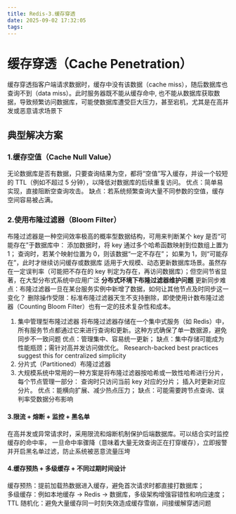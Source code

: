 ```yaml
---
title: Redis-3.缓存穿透
date: 2025-09-02 17:32:05
tags:
---
```



# 缓存穿透（Cache Penetration）

缓存穿透指客户端请求数据时，缓存中没有该数据（cache miss），随后数据库也查询不到（data miss）。此时服务器既不能从缓存命中,
也不能从数据库获取数据，导致频繁访问数据库，可能使数据库遭受巨大压力，甚至宕机，尤其是在高并发或恶意请求场景下

## 典型解决方案
### 1.缓存空值（Cache Null Value）
无论数据库是否有数据，只要查询结果为空，都将“空值”写入缓存，并设一个较短的 TTL（例如不超过 5 分钟），以降低对数据库的后续重复访问。
优点：简单易实现，直接阻断空查询攻击。
缺点：若系统频繁查询大量不同参数的空值，缓存空间容易被占满。
### 2.使用布隆过滤器（Bloom Filter）
布隆过滤器是一种空间效率极高的概率型数据结构，可用来判断某个 key 是否“可能存在”于数据库中：
添加数据时，将 key 通过多个哈希函数映射到位数组上置为 1；
查询时，若某个映射位置为 0，则该数据“一定不存在”；
如果为 1，则“可能存在”，此时才继续访问缓存或数据库
适用于大规模、动态更新数据库场景。虽然存在一定误判率（可能把不存在的 key 判定为存在，再访问数据库）；但空间节省显著，在大型分布式系统中应用广泛
**分布式环境下布隆过滤器维护问题**
更新同步难点：布隆过滤器一旦在某台服务实例中新增了数据，如何让其他节点及时同步这一变化？
删除操作受限：标准布隆过滤器天生不支持删除，即使使用计数布隆过滤器（Counting Bloom Filter）也有一定的技术复杂性和成本。
1. 集中管理型布隆过滤器
将布隆过滤器存储在一个集中式服务（如 Redis）中，所有服务节点都通过它来进行查询和更新。这种方式确保了单一数据源，避免同步不一致问题
优点：管理集中、容易统一更新；
缺点：集中存储可能成为性能瓶颈；需针对高并发访问做优化。
Research-backed best practices suggest this for centralized simplicity
2. 分片式（Partitioned）布隆过滤器
3. 大规模系统中常用的一种方案是将布隆过滤器按哈希或一致性哈希进行分片，每个节点管理一部分：
查询时只访问当前 key 对应的分片；
插入时更新对应分片。
优点：能横向扩展、减少热点压力；
缺点：可能需要跨节点查询、误判率受数据分布影响
#### 3.限流 + 熔断 + 监控 + 黑名单
在高并发或异常请求时，采用限流和熔断机制保护后端数据库。可以结合实时监控缓存的命中率，
一旦命中率骤降（意味着大量无效查询正在打穿缓存），立即报警并开启黑名单过滤，防止系统被恶意流量压垮
#### 4.缓存预热 + 多级缓存 + 不同过期时间设计
缓存预热：提前加载热数据进入缓存，避免首次请求时都直接打数据库；   
多级缓存：例如本地缓存 → Redis → 数据库，多级架构增强容错性和响应速度；   
TTL 随机化：避免大量缓存同一时刻失效造成缓存雪崩，间接缓解穿透问题   